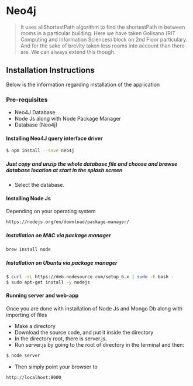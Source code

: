 # Neo4j

> It uses allShortestPath algorithm to find the shortestPath in between rooms in a particular building. 
Here we have taken Golisano (RIT Computing and Information Sciences) block on 2nd Floor particulary. And for the sake of brevity 
taken less rooms into account than there are. We can always extend this though.

## Installation Instructions

Below is the information regarding installation of the application

### Pre-requisites
- Neo4J Database
- Node Js along with Node Package Manager
- Database (Neo4j)

#### Installing Neo4J query interface driver 

```sh
$ npm install --save neo4j
```

##### Just copy and unzip the whole database file and choose and browse database location at start in the splash screen
- Select the database.

#### Installing Node Js
Depending on your operating system

```sh
https://nodejs.org/en/download/package-manager/
```

##### Installation on MAC via package manager

```sh
brew install node
```

##### Installation on Ubuntu via package manager

```sh
$ curl -sL https://deb.nodesource.com/setup_6.x | sudo -E bash -
$ sudo apt-get install -y nodejs

```

#### Running server and web-app
Once you are done with installation of Node Js and Mongo Db along with importing of files
- Make a directory
- Download the source code, and put it inside the directory
- In the directory root, there is server.js.
- Run server.js by going to the root of directory in the terminal and then:
```sh
$ node server
```
- Then simply point your browser to 
```sh
http://localhost:8000
```
